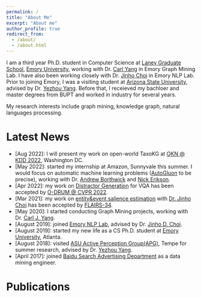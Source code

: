 ```yaml
---
permalink: /
title: "About Me"
excerpt: "About me"
author_profile: true
redirect_from: 
  - /about/
  - /about.html
---
```


I am a third year Ph.D. student in Computer Science at [Laney Graduate School](http://www.graduateschool.emory.edu/), [Emory University](http://www.emory.edu/home/index.html), working with Dr. [Carl Yang](http://www.cs.emory.edu/~jyang71/) in Emory Graph Mining Lab. I have also been working closely with Dr. [Jinho Choi](http://www.mathcs.emory.edu/~choi/home.html) in Emory NLP Lab.  
Prior to joining Emory, I was a visiting student at [Arizona State University](https://www.asu.edu/), advised by Dr. [Yezhou Yang](https://isearch.asu.edu/profile/3020558). Before that, I receieved my bachloer and master degrees from BUPT and worked in industry for several years.

My research interests include graph mining, knowledge graph, natural languages processing.


Latest News
======

- \[Aug 2022\]: I will present my work on open-world TaxoKG at [OKN @ KDD 2022](https://aiisc.ai/KGKDD2022/), Washington DC.
- \[May 2022\]: started my internship at Amazon, Sunnyvale this summer. I would focus on automatic machine learning problems ([AutoGluon](https://auto.gluon.ai/) to be precise), working with Dr. [Andrew Borthwick](https://www.linkedin.com/in/borthwickandrew/) and [Nick Erikson](https://www.linkedin.com/in/nickericksoncs).
- \[Apr 2022\]: my work on [Distractor Generation](https://openaccess.thecvf.com/content/CVPR2022W/ODRUM/papers/Lu_Good_Better_Best_Textual_Distractors_Generation_for_Multiple-Choice_Visual_Question_CVPRW_2022_paper.pdf) for VQA has been accepted by [O-DRUM @ CVPR 2022](https://asu-apg.github.io/odrum/).
- \[Mar 2021\]: my work on [entity&event salience estimation](https://journals.flvc.org/FLAIRS/article/view/128482) with [Dr. Jinho Choi](http://www.mathcs.emory.edu/~choi/home.html) has been accepted by [FLAIRS-34](https://www.flairs-34.info/).
- \[May 2020\]: I started conducting Graph Mining projects, working with Dr. [Carl J. Yang](http://jiyang3.web.engr.illinois.edu/).
- \[August 2019\]: joined [Emory NLP Lab](http://nlp.cs.emory.edu/home.html), advised by Dr. [Jinho D. Choi](http://www.mathcs.emory.edu/~choi/home.html).
- \[August 2019\]: started my new life as a CS Ph.D. student at [Emory University](http://cs.emory.edu/home/), Atlanta.
- \[August 2018\]: visited [ASU Active Perception Group(APG)](https://yezhouyang.engineering.asu.edu/), Tempe for summer research, advised by Dr. [Yezhou Yang](https://isearch.asu.edu/profile/3020558).
- \[April 2017\]: joined [Baidu Search Advertising Department](http://e.baidu.com/product/ads-search) as a data mining engineer.


Publications
======
<!-- Mantained by BibBase -->
<script src="https://bibbase.org/show?bib=https%3A%2F%2Fraw.githubusercontent.com%2Flujiaying%2Flujiaying.github.io%2Fmaster%2Ffiles%2Fmypubs.bib&theme=side&commas=false&fullnames=1&jsonp=1"></script>
